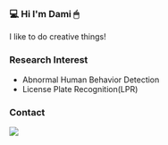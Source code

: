 ### 💻 Hi I'm Dami 🖱
I like to do creative things!
<br>

### Research Interest
- Abnormal Human Behavior Detection  
- License Plate Recognition(LPR)

### Contact
<a href="mailto:onemoredami@gmail.com"><img src="https://img.shields.io/badge/Gmail-d14836?style=flat-square&logo=Gmail&logoColor=white&link=onemoredami@gmail.com"/></a>
<br>
